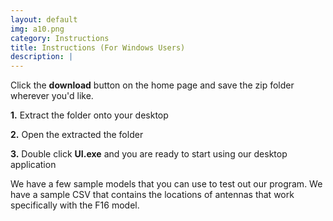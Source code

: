 ```yaml
---
layout: default
img: a10.png
category: Instructions
title: Instructions (For Windows Users)
description: |
---
```

  Click the <b>download</b> button on the home page and save the zip folder wherever you'd like. 
  <p><b>1.</b> Extract the folder onto your desktop</p>
  <p><b>2.</b> Open the extracted the folder</p>
  <p><b>3.</b> Double click <b>UI.exe</b> and you are ready to start using our desktop application </p>
  <p>We have a few sample models that you can use to test out our program. 
  We have a sample CSV that contains the locations of antennas that work specifically with the F16 model.</p>
